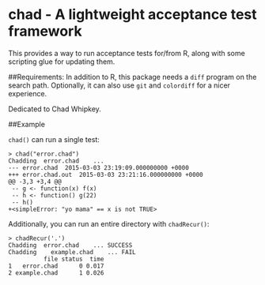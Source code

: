 # chad - A lightweight acceptance test framework

This provides a way to run acceptance tests for/from R, along with some scripting glue for updating them.
 
##Requirements:
In addition to R, this package needs a `diff` program on the search path. Optionally, it can also use `git` and `colordiff` for a nicer experience.
 
Dedicated to Chad Whipkey.

##Example

`chad()` can run a single test:

    > chad("error.chad")
    Chadding  error.chad	...	
    --- error.chad	2015-03-03 23:19:09.000000000 +0000
    +++ error.chad.out	2015-03-03 23:21:16.000000000 +0000
    @@ -3,3 +3,4 @@
     -- g <- function(x) f(x)
     -- h <- function() g(22)
     -- h()
    +<simpleError: "yo mama" == x is not TRUE>

Additionally, you can run an entire directory with `chadRecur()`:
    
    > chadRecur('.')
    Chadding  error.chad	...	SUCCESS
    Chadding	example.chad	...	FAIL
              file status  time
    1   error.chad      0 0.017
    2 example.chad      1 0.026